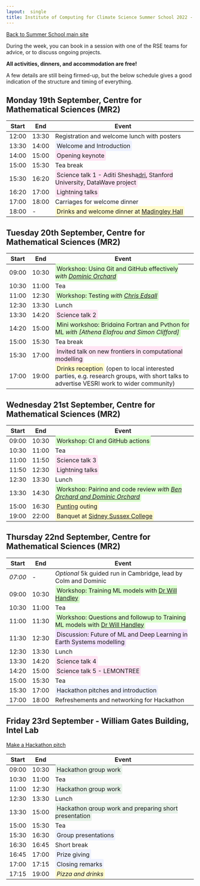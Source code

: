 ```yaml
---
layout:  single
title: Institute of Computing for Climate Science Summer School 2022 - Programme
---
```


<style>
span.other, span.research, span.sci, span.social, span.workshop, span.hack, span.disc {
  border-radius: 4px;
  /* border-style: outset; */
  padding: 3pt;
}
span.other {
  background: rgb(237, 241, 255);
}
span.research {
  background: rgb(250, 238, 210);  
} 
span.sci,span.research {
  background: rgb(255, 227, 243);  
} 
span.social {
  background: rgb(255, 251, 204);  
} 
span.workshop {
  background: rgb(217, 255, 204);
}
span.disc {
  background: rgb(242, 224, 255);
}
span.hack {
  background: rgb(230, 242, 232);
}
</style>

<a href="summerschool.html">Back to Summer School main site</a>

During the week, you can book in a session with one of the RSE teams for advice, or to discuss ongoing projects.

__All activities, dinners, and accommodation are free!__ 

A few details are still being firmed-up, but the below schedule gives a good indication of the structure and timing of everything.

## Monday 19th September, Centre for Mathematical Sciences (MR2)

|  Start | End  | Event   |
| ------ | ----- | ------- |
| 12:00   | 13:30 | Registration and welcome lunch with posters |
| 13:30   | 14:00 | <span class='other'>Welcome and Introduction</span> |
| 14:00   | 15:00 | <span class='research'>Opening keynote</span> |
| 15:00   | 15:30 | Tea break |
| 15:30   | 16:20 | <span class='sci'>Science talk 1 - [Aditi Sheshadri](https://profiles.stanford.edu/aditi-sheshadri), Stanford University, DataWave project</span> |
| 16:20   | 17:00 | <span class='sci'>Lightning talks</span> | 
| 17:00   | 18:00 | Carriages for welcome dinner |
| 18:00   | -     | <span class='social'>Drinks and welcome dinner at [Madingley Hall](https://www.madingleyhall.co.uk/)</span> |

## Tuesday 20th September, Centre for Mathematical Sciences (MR2)

|  Start | End  | Event   |
| ------ | ----- | ------- |
| 09:00  | 10:30 | <span class='workshop'>Workshop: Using Git and GitHub effectively <i>with [Dominic Orchard](http://dorchard.githuib.io)</i></span> |
| 10:30  | 11:00 | Tea |
| 11:00  | 12:30 | <span class='workshop'>Workshop: Testing <i>with [Chris Edsall](https://www.hpc.cam.ac.uk/about-team-christopher-edsall)</i></span> |
| 12:30  | 13:30 | Lunch |
| 13:30  | 14:20 | <span class='sci'>Science talk 2</span> |
| 14:20  | 15:00 | <span class='workshop'>Mini workshop: Bridging Fortran and Python for ML <i>with [Athena Elafrou and Simon Clifford]</i></span> |
| 15:00  | 15:30 | Tea break |
| 15:30  | 17:00 | <span class='research'>Invited talk on new frontiers in computational modelling</span> |
| 17:00  | 19:00 | <span class='social'>Drinks reception</span> (open to local interested parties, e.g. research groups, with short talks to advertise VESRI work to wider community) |

## Wednesday 21st September, Centre for Mathematical Sciences (MR2)

|  Start | End  | Event   |
| ------ | ----- | ------- |
| 09:00  | 10:30 | <span class='workshop'>Workshop: CI and GitHub actions</span> |
| 10:30  | 11:00 | Tea |
| 11:00  | 11:50 | <span class='sci'>Science talk 3</span> |
| 11:50  | 12:30 | <span class='sci'>Lightning talks</span> |
| 12:30  | 13:30 | Lunch |
| 13:30  | 14:30 | <span class='workshop'>Workshop: Pairing and code review <i>with [Ben Orchard and Dominic Orchard]()</span> |
| 15:00  | 16:30 | <span class='social'>[Punting](https://en.wikipedia.org/wiki/Punt_(boat)) outing</span> |
| 19:00  | 22:00 | <span class='social'>Banquet at [Sidney Sussex College](https://www.google.com/maps/place/Sidney+Sussex+College/@52.2074334,0.1207903,17z/data=!3m1!4b1!4m5!3m4!1s0x47d870bdf88751d3:0x5e4958736f1c8744!8m2!3d52.2074334!4d0.1207903?hl=en) </span> |

## Thursday 22nd September, Centre for Mathematical Sciences (MR2)

|  Start | End  | Event   |
| ------ | ----- | ------- |
| _07:00_  | -    | _Optional_ 5k guided run in Cambridge, lead by Colm and Dominic |
| 09:00  | 10:30 | <span class='workshop'>Workshop: Training ML models with [Dr Will Handley](https://www.kicc.cam.ac.uk/directory/wh260)  </span> |
| 10:30  | 11:00 | Tea |
| 11:00  | 11:30 | <span class='workshop'>Workshop: Questions and followup to Training ML models with [Dr Will Handley](https://www.kicc.cam.ac.uk/directory/wh260)</span>
| 11:30  | 12:30 | <span class='disc'>Discussion: Future of ML and Deep Learning in Earth Systems modelling</span> |
| 12:30  | 13:30 | Lunch |
| 13:30  | 14:20 | <span class='sci'>Science talk 4</span> |
| 14:20  | 15:00 | <span class='sci'>Science talk 5 - LEMONTREE</span>
| 15:00  | 15:30 | Tea |
| 15:30  | 17:00 | <span class='other'>Hackathon pitches and introduction</span> |
| 17:00  | 18:00 | Refreshements and networking for Hackathon |

## Friday 23rd September - William Gates Building, Intel Lab

[Make a Hackathon pitch](https://docs.google.com/forms/d/1wjJXS_rmBsAeqqlLFjtDPae-tJhcNoWYgSCOZbgsmy0/edit?usp=drive_web)

|  Start | End  | Event   |
| ------ | ----- | ------- |
| 09:00  | 10:30 | <span class='hack'>Hackathon group work</span> |
| 10:30  | 11:00 | Tea |
| 11:00  | 12:30 | <span class='hack'>Hackathon group work</span> |
| 12:30  | 13:30 | Lunch |
| 13:30  | 15:00 | <span class='hack'>Hackathon group work and preparing short presentation</span> |
| 15:00  | 15:30 | Tea |
| 15:30  | 16:30 | <span class='other'>Group presentations</span> |
| 16:30  | 16:45 | Short break |
| 16:45  | 17:00 | <span class='other'>Prize giving</span> |
| 17:00  | 17:15 | <span class='other'>Closing remarks</span> |
| 17:15  | 19:00 | <span class='social'><i>Pizza and drinks</i></span>
